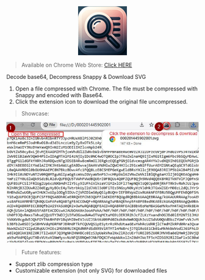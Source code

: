 <div align="center">
	<img src="./logo/logo.png">
</div>

> Available on Chrome Web Store: [Click HERE](https://chromewebstore.google.com/detail/ddd-snappy-%3E-svg/cfkblmhphbebldiikdhfddebglfbbigj?hl=en)

Decode base64, Decompress Snappy & Download SVG

1) Open a file compressed with Chrome. The file must be compressed with Snappy and encoded with Base64.
2) Click the extension icon to download the original file uncompressed.

> Showcase:
<div align="center">
	<img src="./showcase/showcase.jpg">
</div>

> Future features:
- Support zlib compression type
- Customizable extension (not only SVG) for downloaded files
